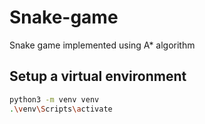 # Snake-game
Snake game implemented using A* algorithm

## Setup a virtual environment
```bash
python3 -m venv venv
.\venv\Scripts\activate
```

